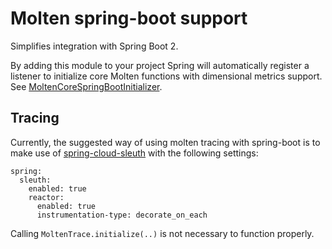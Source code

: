 # Molten spring-boot support

Simplifies integration with Spring Boot 2.

By adding this module to your project Spring will automatically register a listener to initialize core Molten functions with dimensional metrics support. 
See [MoltenCoreSpringBootInitializer](src/main/java/com/hotels/molten/spring/boot/MoltenCoreSpringBootInitializer.java).

## Tracing

Currently, the suggested way of using molten tracing with spring-boot is to make use of [spring-cloud-sleuth](https://spring.io/projects/spring-cloud-sleuth) with the following settings:
```
spring:
  sleuth:
    enabled: true
    reactor:
      enabled: true
      instrumentation-type: decorate_on_each
```
Calling `MoltenTrace.initialize(..)` is not necessary to function properly.

